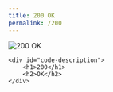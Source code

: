 ```yaml
---
title: 200 OK
permalink: /200
---
```

<div class="status-page-container">
<div>
    <img src="https://i.imgur.com/HXotKm9.jpg" alt="200 OK" />

    <div id="code-description">
        <h1>200</h1>
        <h2>OK</h2>
    </div>
</div>
</div>
